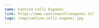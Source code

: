 ```yaml
---
name: Cantina Colli Euganei
link: https://www.cantinacollieuganei.it/
logo: /img/cantina-colli-euganei.jpg
---
```

